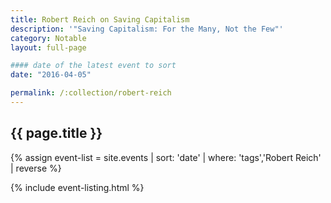 ```yaml
---
title: Robert Reich on Saving Capitalism
description: '"Saving Capitalism: For the Many, Not the Few"'
category: Notable
layout: full-page

#### date of the latest event to sort
date: "2016-04-05"

permalink: /:collection/robert-reich
---
```

<section id="main-content">
<div class="grid-container large">
<section class="heading">
<h2 class="underline">{{ page.title }}</h2>
</section>

<div class="events-card-list fade-out-siblings">
{% assign event-list = site.events | sort: 'date' | where: 'tags','Robert Reich' | reverse %}

{% include event-listing.html %}
